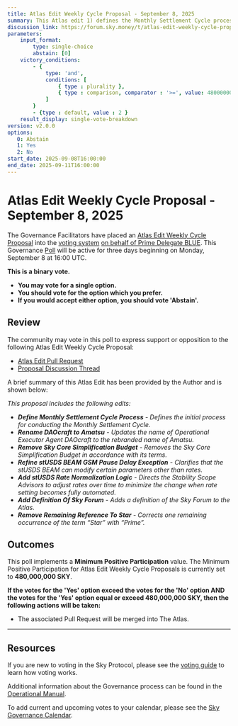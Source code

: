 ```yaml
---
title: Atlas Edit Weekly Cycle Proposal - September 8, 2025
summary: This Atlas edit 1) defines the Monthly Settlement Cycle process, 2) renames DAOcraft to Amatsu, 3) removes the Sky Core Simplification Budget, 4) refines the stUSDS BEAM GSM Pause Delay exception, 5) adds stUSDS Rate Normalization logic, 6) adds definition of Sky Forum, 7) removes remaining reference to Star.
discussion_link: https://forum.sky.money/t/atlas-edit-weekly-cycle-proposal-week-of-2025-09-08/27149
parameters:
    input_format:
        type: single-choice
        abstain: [0]
    victory_conditions:
        - {
            type: 'and',
            conditions: [
                { type : plurality },
                { type : comparison, comparator : '>=', value: 480000000 }
            ]
        }
        - {type : default, value : 2 }
    result_display: single-vote-breakdown
version: v2.0.0
options:
   0: Abstain
   1: Yes
   2: No
start_date: 2025-09-08T16:00:00
end_date: 2025-09-11T16:00:00
---
```


# Atlas Edit Weekly Cycle Proposal - September 8, 2025

The Governance Facilitators have placed an [Atlas Edit Weekly Cycle Proposal](https://sky-atlas.powerhouse.io/A.1.10.2_Atlas_Edit_Weekly_Cycle/4a8ad9ad-5c5d-4994-9b46-f04c0e61ce59|0db30308) into the [voting system](https://vote.sky.money/polling) [on behalf of Prime Delegate BLUE](https://forum.sky.money/t/atlas-edit-weekly-cycle-proposal-week-of-2025-09-08/27149/3). This Governance [Poll](https://sky-atlas.powerhouse.io/A.1.10.2_Atlas_Edit_Weekly_Cycle/4a8ad9ad-5c5d-4994-9b46-f04c0e61ce59|0db30308) will be active for three days beginning on Monday, September 8 at 16:00 UTC.

**This is a binary vote.**

- **You may vote for a single option.**
- **You should vote for the option which you prefer.**
- **If you would accept either option, you should vote 'Abstain'.**

## Review

The community may vote in this poll to express support or opposition to the following Atlas Edit Weekly Cycle Proposal:

- [Atlas Edit Pull Request](https://github.com/sky-ecosystem/next-gen-atlas/pull/57)
- [Proposal Discussion Thread](https://forum.sky.money/t/atlas-edit-weekly-cycle-proposal-week-of-2025-09-08/27149)

A brief summary of this Atlas Edit has been provided by the Author and is shown below:

_This proposal includes the following edits:_

- _**Define Monthly Settlement Cycle Process** - Defines the initial process for conducting the Monthly Settlement Cycle._
- _**Rename DAOcraft to Amatsu** - Updates the name of Operational Executor Agent DAOcraft to the rebranded name of Amatsu._
- _**Remove Sky Core Simplification Budget** - Removes the Sky Core Simplification Budget in accordance with its terms._
- _**Refine stUSDS BEAM GSM Pause Delay Exception** - Clarifies that the stUSDS BEAM can modify certain parameters other than rates._
- _**Add stUSDS Rate Normalization Logic** - Directs the Stability Scope Advisors to adjust rates over time to minimize the change when rate setting becomes fully automated._
- _**Add Definition Of Sky Forum** - Adds a definition of the Sky Forum to the Atlas._
- _**Remove Remaining Reference To Star** - Corrects one remaining occurrence of the term “Star” with “Prime”._


## Outcomes

This poll implements a **Minimum Positive Participation** value. The Minimum Positive Participation for Atlas Edit Weekly Cycle Proposals is currently set to **480,000,000 SKY**.

**If the votes for the 'Yes' option exceed the votes for the 'No' option AND the votes for the 'Yes' option equal or exceed 480,000,000 SKY, then the following actions will be taken:**

- The associated Pull Request will be merged into The Atlas.

---

## Resources

If you are new to voting in the Sky Protocol, please see the [voting guide](https://manual.makerdao.com/governance/voting-in-makerdao/on-chain-governance) to learn how voting works.

Additional information about the Governance process can be found in the [Operational Manual](https://manual.makerdao.com).

To add current and upcoming votes to your calendar, please see the [Sky Governance Calendar](https://manual.makerdao.com/makerdao/calendars/governance-calendar).
